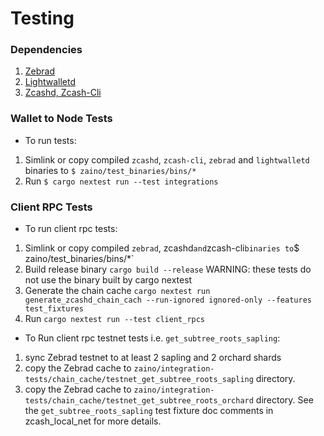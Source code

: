# Testing
### Dependencies
1) [Zebrad](https://github.com/ZcashFoundation/zebra.git)
2) [Lightwalletd](https://github.com/zcash/lightwalletd.git)
3) [Zcashd, Zcash-Cli](https://github.com/zcash/zcash)

### Wallet to Node Tests
- To run tests:
1) Simlink or copy compiled `zcashd`, `zcash-cli`, `zebrad` and `lightwalletd` binaries to `$ zaino/test_binaries/bins/*`
2) Run `$ cargo nextest run --test integrations`

### Client RPC Tests
- To run client rpc tests:
1) Simlink or copy compiled `zebrad`, zcashd` and `zcash-cli` binaries to `$ zaino/test_binaries/bins/*`
2) Build release binary `cargo build --release` WARNING: these tests do not use the binary built by cargo nextest
3) Generate the chain cache `cargo nextest run generate_zcashd_chain_cach --run-ignored ignored-only --features test_fixtures`
4) Run `cargo nextest run --test client_rpcs`

- To Run client rpc testnet tests i.e. `get_subtree_roots_sapling`:
1) sync Zebrad testnet to at least 2 sapling and 2 orchard shards
2) copy the Zebrad cache to `zaino/integration-tests/chain_cache/testnet_get_subtree_roots_sapling` directory.
3) copy the Zebrad cache to `zaino/integration-tests/chain_cache/testnet_get_subtree_roots_orchard` directory.
See the `get_subtree_roots_sapling` test fixture doc comments in zcash_local_net for more details.

